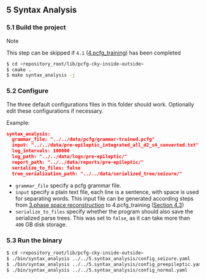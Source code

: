 ## 5 Syntax Analysis
### 5.1 Build the project
> [!NOTE]
> This step can be skipped if `4.1` ([4.pcfg_training](../4.pcfg_training/README.md#41-build-the-project)) has been completed

``` bash
$ cd <repository_root/lib/pcfg-cky-inside-outside>
$ cmake .
$ make syntax_analysis -j
```



### 5.2 Configure

The three default configurations files in this folder should work.
Optionally edit these configurations if necessary.

Example:
``` json
syntax_analysis:
  grammar_file: "../../data/pcfg/grammar-trained.pcfg"
  input: "../../data/pre-epileptic_integrated_all_d2_s4_converted.txt"
  log_intervals: 100000
  log_path: "../../data/logs/pre-epileptic/"
  report_path: "../../data/reports/pre-epileptic/"
  serialize_to_files: false
  tree_serialization_path: "../../data/serialized_tree/seizure/"
```
+ `grammar_file` specify a pcfg grammar file.
+ `input` specify a plain text file, each line is a sentence, with space is used for separating words. This input file can be generated according steps from [3.phase space reconstruction](../3.phase_space_reconstruction/README.md) to 4.pcfg_training ([Section 4.3](../4.pcfg_training/README.md#43-convert-npy-files-to-txt-files))
+ `serialize_to_files` specify whether the program should also save the serialized parse trees. This was set to `false`, as it can take more than `400` GB disk storage.



### 5.3 Run the binary

``` bash
$ cd <repository_root/lib/pcfg-cky-inside-outside>
$ ./bin/syntax_analysis ../../5.syntax_analysis/config_seizure.yaml
$ ./bin/syntax_analysis ../../5.syntax_analysis/config_preepileptic.yaml
$ ./bin/syntax_analysis ../../5.syntax_analysis/config_normal.yaml
```